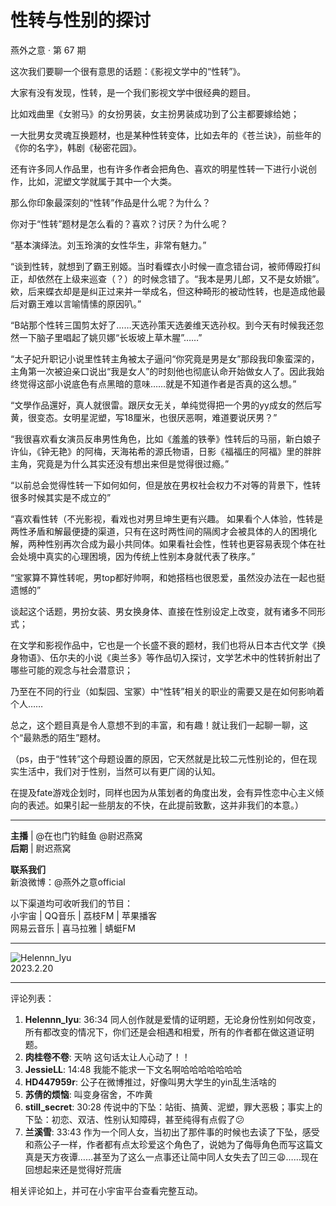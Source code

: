 # 性转与性别的探讨

燕外之意 · 第 67 期

这次我们要聊一个很有意思的话题：《影视文学中的“性转”》。

大家有没有发现，性转，是一个我们影视文学中很经典的题目。

比如戏曲里《女驸马》的女扮男装，女主扮男装成功到了公主都要嫁给她；

一大批男女灵魂互换题材，也是某种性转变体，比如去年的《苍兰诀》，前些年的《你的名字》，韩剧《秘密花园》。

还有许多同人作品里，也有许多作者会把角色、喜欢的明星性转一下进行小说创作，比如，泥塑文学就属于其中一个大类。

那么你印象最深刻的“性转”作品是什么呢？为什么？

你对于“性转”题材是怎么看的？喜欢？讨厌？为什么呢？

“基本演绎法。刘玉玲演的女性华生，非常有魅力。”

“谈到性转，就想到了霸王别姬。当时看蝶衣小时候一直念错台词，被师傅殴打纠正，却依然在上级来巡查（？）的时候念错了。“我本是男儿郎，又不是女娇娥”。欸，后来蝶衣却是是纠正过来并一举成名，但这种畸形的被动性转，也是造成他最后对霸王难以言喻情愫的原因叭。”

“B站那个性转三国剪太好了……天选孙策天选姜维天选孙权。到今天有时候我还忽然一下脑子里唱起了姚贝娜“长坂坡上草木腥”……”

“太子妃升职记小说里性转主角被太子逼问“你究竟是男是女”那段我印象蛮深的，主角第一次被迫亲口说出“我是女人”的时刻他也彻底认命开始做女人了。因此我始终觉得这部小说底色有点黑暗的意味……就是不知道作者是否真的这么想。”

“文學作品還好，真人就很雷。跟厌女无关，单纯觉得把一个男的yy成女的然后写黄，很变态。女明星泥塑，写18厘米，也很厌恶啊，难道要说厌男？”

“我很喜欢看女演员反串男性角色，比如《羞羞的铁拳》性转后的马丽，新白娘子许仙，《钟无艳》的阿梅，天海祐希的源氏物语，日影《福福庄的阿福》里的胖胖主角，究竟是为什么其实还没有想出来但是觉得很过瘾。”

“以前总会觉得性转一下如何如何，但是放在男权社会权力不对等的背景下，性转很多时候其实是不成立的”

“喜欢看性转（不光影视，看戏也对男旦坤生更有兴趣。 如果看个人体验，性转是两性矛盾和解最便捷的渠道，只有在这时两性间的隔阂才会被具体的人的困境化解，两种性别再次合成为最小共同体。如果看社会性，性转也更容易表现个体在社会处境中真实的心理困境，因为传统上性别本身就代表了秩序。”

“宝冢算不算性转呢，男top都好帅啊，和她搭档也很恩爱，虽然没办法在一起也挺遗憾的”

谈起这个话题，男扮女装、男女换身体、直接在性别设定上改变，就有诸多不同形式；

在文学和影视作品中，它也是一个长盛不衰的题材，我们也将从日本古代文学《换身物语》、伍尔夫的小说《奥兰多》等作品切入探讨，文学艺术中的性转折射出了哪些可能的观念与社会潜意识；

乃至在不同的行业（如梨园、宝冢）中“性转”相关的职业的需要又是在如何影响着个人……

总之，这个题目真是令人意想不到的丰富，和有趣！就让我们一起聊一聊，这个“最熟悉的陌生”题材。

（ps，由于“性转”这个母题设置的原因，它天然就是比较二元性别论的，但在现实生活中，我们对于性别，当然可以有更广阔的认知。

在提及fate游戏企划时，同样也因为从策划者的角度出发，会有异性恋中心主义倾向的表述。如果引起一些朋友的不快，在此提前致歉，这并非我们的本意。）

---

**主播** | @在也门钓鲑鱼 @尉迟燕窝  
**后期** | 尉迟燕窝  

**联系我们**  
新浪微博：@燕外之意official  

以下渠道均可收听我们的节目：  
小宇宙 | QQ音乐 | 荔枝FM | 苹果播客  
网易云音乐 | 喜马拉雅 | 蜻蜓FM  

---

![Helennn_lyu](https://image.xyzcdn.net/FiwwqzJCGKgv1I6GZXhkro48A99n.jpg@thumbnail)  
2023.2.20  

---

评论列表：

1. **Helennn_lyu**: 36:34 同人创作就是爱情的证明题，无论身份性别如何改变，所有都改变的情况下，你们还是会相遇和相爱，所有的作者都在做这道证明题。
2. **肉桂卷不卷**: 天呐 这句话太让人心动了！！
3. **JessieLL**: 14:48 我能不能求一下文名啊哈哈哈哈哈哈哈
4. **HD447959r**: 公子在微博推过，好像叫男大学生的yin乱生活啥的
5. **苏倩的烦恼**: 叫变身宿舍，不咋黄
6. **still_secret**: 30:28 传说中的下坠：站街、搞黄、泥塑，罪大恶极；事实上的下坠：初恋、双洁、性别认知障碍，甚至纯得有点假了😕
7. **兰溪雪**: 33:43 作为一个同人女，当初出了那件事的时候也去读了下坠，感受和燕公子一样，作者都有点太珍爱这个角色了，说她为了侮辱角色而写这篇文真是天方夜谭……甚至为了这么一点事还让简中同人女失去了凹三😩……现在回想起来还是觉得好荒唐

相关评论如上，并可在小宇宙平台查看完整互动。